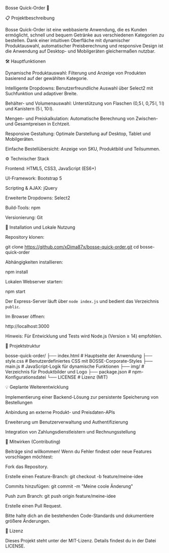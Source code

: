 Bosse Quick-Order 🚀



📋 Projektbeschreibung

Bosse Quick-Order ist eine webbasierte Anwendung, die es Kunden ermöglicht, schnell und bequem Getränke aus verschiedenen Kategorien zu bestellen. Dank einer intuitiven Oberfläche mit dynamischer Produktauswahl, automatischer Preisberechnung und responsive Design ist die Anwendung auf Desktop- und Mobilgeräten gleichermaßen nutzbar.

🛠️ Hauptfunktionen

Dynamische Produktauswahl: Filterung und Anzeige von Produkten basierend auf der gewählten Kategorie.

Intelligente Dropdowns: Benutzerfreundliche Auswahl über Select2 mit Suchfunktion und adaptiver Breite.

Behälter- und Volumenauswahl: Unterstützung von Flaschen (0,5 l, 0,75 l, 1 l) und Kanistern (5 l, 10 l).

Mengen- und Preiskalkulation: Automatische Berechnung von Zwischen- und Gesamtpreisen in Echtzeit.

Responsive Gestaltung: Optimale Darstellung auf Desktop, Tablet und Mobilgeräten.

Einfache Bestellübersicht: Anzeige von SKU, Produktbild und Teilsummen.

⚙️ Technischer Stack

Frontend: HTML5, CSS3, JavaScript (ES6+)

UI-Framework: Bootstrap 5

Scripting & AJAX: jQuery

Erweiterte Dropdowns: Select2

Build-Tools: npm

Versionierung: Git

🚀 Installation und Lokale Nutzung

Repository klonen:

git clone https://github.com/xDima87x/bosse-quick-order.git
cd bosse-quick-order

Abhängigkeiten installieren:

npm install

Lokalen Webserver starten:

npm start

Der Express-Server läuft über `node index.js` und bedient das Verzeichnis `public`.

Im Browser öffnen:

http://localhost:3000

Hinweis: Für Entwicklung und Tests wird Node.js (Version ≥ 14) empfohlen.

📂 Projektstruktur

bosse-quick-order/
├── index.html         # Hauptseite der Anwendung
├── style.css          # Benutzerdefiniertes CSS mit BOSSE-Corporate-Styles
├── main.js            # JavaScript-Logik für dynamische Funktionen
├── img/               # Verzeichnis für Produktbilder und Logo
├── package.json       # npm-Konfigurationsdatei
└── LICENSE            # Lizenz (MIT)

💡 Geplante Weiterentwicklung

Implementierung einer Backend-Lösung zur persistente Speicherung von Bestellungen

Anbindung an externe Produkt- und Preisdaten-APIs

Erweiterung um Benutzerverwaltung und Authentifizierung

Integration von Zahlungsdienstleistern und Rechnungsstellung

🤝 Mitwirken (Contributing)

Beiträge sind willkommen! Wenn du Fehler findest oder neue Features vorschlagen möchtest:

Fork das Repository.

Erstelle einen Feature-Branch: git checkout -b feature/meine-idee

Commits hinzufügen: git commit -m "Meine coole Änderung"

Push zum Branch: git push origin feature/meine-idee

Erstelle einen Pull Request.

Bitte halte dich an die bestehenden Code-Standards und dokumentiere größere Änderungen.

📝 Lizenz

Dieses Projekt steht unter der MIT-Lizenz. Details findest du in der Datei LICENSE.
